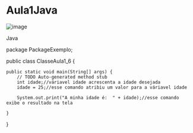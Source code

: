 # Aula1Java

![image](https://user-images.githubusercontent.com/72118415/121220648-2d265c80-c85b-11eb-9d95-d8e3b224130a.png)




Java  


package PackageExemplo;

public class ClasseAula1_6 {

	public static void main(String[] args) {
		// TODO Auto-generated method stub
		int idade;//váriavel idade acrescenta a idade desejada
		idade = 25;//esse comando atribiu um valor para a váriavel idade
		
		System.out.print("A minha idade é:  " + idade);//esse comando exibe o resultado na tela 

	}

}
